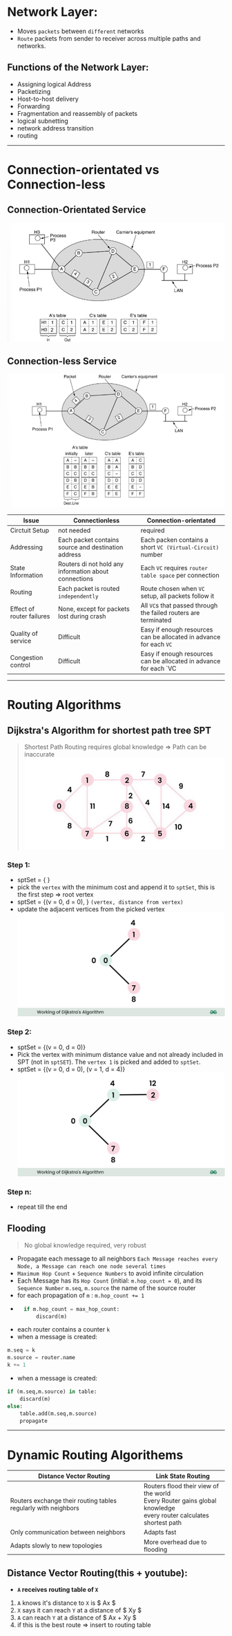 # Network Layer:
- Moves `packets` between `different` networks
- `Route` packets from sender to receiver across multiple paths and networks.

## Functions of the Network Layer:
- Assigning logical Address
- Packetizing
- Host-to-host delivery
- Forwarding
- Fragmentation and reassembly of packets
- logical subnetting
- network address transition
- routing
----

# Connection-orientated vs Connection-less

## Connection-Orientated Service
![Connection-orientated_Service](Resources/Connection-orientated_Service.png)

## Connection-less Service
![Connectionlesss_Service](Resources/Connectionless_Service.png)

| Issue                     | Connectionless                                        | Connection-orientated                                              |
|---------------------------|-------------------------------------------------------|--------------------------------------------------------------------|
| Circtuit Setup            | not needed                                            | required                                                           |
| Addressing                | Each packet contains source and destination address   | Each packen contains a short `VC (Virtual-Circuit)` number         |
| State Information         | Routers di not hold any information about connections | Each `VC` requires `router table space`  per connection            |
| Routing                   | Each packet is routed `independently`                 | Route chosen when `VC` setup, all packets follow it                |
| Effect of router failures | None, except for packets lost during crash            | All `VC`s that passed through the failed routers are terminated    |
| Quality of service        | Difficult                                             | Easy if enough resources can be allocated in advance for each `VC` |
| Congestion control        | Difficult                                             | Easy if enough resources can be allocated in advance for each `VC                                                                   |

----
# Routing Algorithms

## Dijkstra's Algorithm for shortest path tree SPT
> Shortest Path Routing requires global knowledge => Path can be inaccurate
![Graph01](Graph01.png)
### Step 1:
- sptSet = { }
- pick the `vertex` with the minimum cost and append it to `sptSet`, this is the first step => root vertex
- sptSet = {(v = 0, d = 0), } `(vertex, distance from vertex)`
- update the adjacent vertices from the picked vertex
![Dijkstra_Step01](Resources/Dijkstra_Step01.jpg)

### Step 2:
- sptSet = {(v = 0, d = 0)}
- Pick the vertex with minimum distance value and not already included in  SPT  (not in  `sptSET`). The `vertex 1` is picked and added to `sptSet`.
- sptSet = {(v = 0, d = 0), (v = 1, d = 4)}
![Dijkstra_Step02](Resources/Dijkstra_Step02.jpg)

### Step n: 
- repeat till the end

## Flooding
> No global knowledge required, very robust
- Propagate each message to all neighbors `Each Message reaches every Node, a Message can reach one node several times`
- `Maximum Hop Count` + `Sequence Numbers` to avoid infinite circulation
- Each Message has its `Hop Count` (initial: `m.hop_count = 0`), and its `Sequence Number` `m.seq`, `m.source` the name of the source router
- for each propagation of `m` : `m.hop_count += 1`
- ```python
    if m.hop_count = max_hop_count: 
        discard(m)
  ``` 
- each router contains a counter `k`
- when a message is created:
```python
m.seq = k
m.source = router.name
k += 1
```
- when a message is created:
```python
if (m.seq,m.source) in table:
    discard(m)
else:
    table.add(m.seq,m.source)
    propagate
```
----


# Dynamic Routing Algorithems

| Distance Vector Routing                                        | Link State Routing                                                                                                          |
|----------------------------------------------------------------|-----------------------------------------------------------------------------------------------------------------------------|
| Routers exchange their routing tables regularly with neighbors | Routers flood their view of the world </br> Every Router gains global knowledge </br> every router calculates shortest path |
| Only communication between neighbors                           | Adapts fast                                                                                                                 |    
| Adapts slowly to new topologies                                | More overhead due to flooding                                                                                               |

## Distance Vector Routing(this + youtube):
- **`A` receives routing table of `X`**
1. `A` knows it's distance to `X` is $ Ax $
2. `X` says it can reach `Y` at a distance of $ Xy $
3. `A` can reach `Y` at a distance of $ Ax + Xy $
4. if this is the best route => insert to routing table